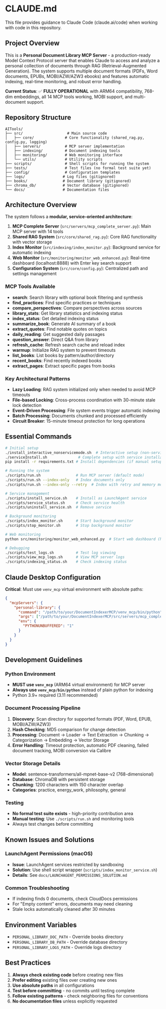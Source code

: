# CLAUDE.md

This file provides guidance to Claude Code (claude.ai/code) when working with code in this repository.

## Project Overview

This is a **Personal Document Library MCP Server** - a production-ready Model Context Protocol server that enables Claude to access and analyze a personal collection of documents through RAG (Retrieval-Augmented Generation). The system supports multiple document formats (PDFs, Word documents, EPUBs, MOBI/AZW/AZW3 ebooks) and features automatic indexing, real-time monitoring, and robust error handling.

**Current Status**: ✅ **FULLY OPERATIONAL** with ARM64 compatibility, 768-dim embeddings, all 14 MCP tools working, MOBI support, and multi-document support.

## Repository Structure

```
AITools/
├── src/                    # Main source code
│   ├── core/              # Core functionality (shared_rag.py, config.py, logging)
│   ├── servers/           # MCP server implementation
│   ├── indexing/          # Document indexing tools
│   ├── monitoring/        # Web monitoring interface
│   └── utils/             # Utility scripts
├── scripts/               # Shell scripts for running the system
├── tests/                 # Test files (no formal test suite yet)
├── config/                # Configuration templates
├── logs/                 # Log files (gitignored)
├── books/                # Document library (gitignored)
├── chroma_db/            # Vector database (gitignored)
└── docs/                 # Documentation files
```

## Architecture Overview

The system follows a **modular, service-oriented architecture**:

1. **MCP Complete Server** (`src/servers/mcp_complete_server.py`): Main MCP server with 14 tools
2. **Shared RAG System** (`src/core/shared_rag.py`): Core RAG functionality with vector storage
3. **Index Monitor** (`src/indexing/index_monitor.py`): Background service for automatic indexing
4. **Web Monitor** (`src/monitoring/monitor_web_enhanced.py`): Real-time dashboard (localhost:8888) with Enter key search support
5. **Configuration System** (`src/core/config.py`): Centralized path and settings management

### MCP Tools Available
- **search**: Search library with optional book filtering and synthesis
- **find_practices**: Find specific practices or techniques
- **compare_perspectives**: Compare perspectives across sources
- **library_stats**: Get library statistics and indexing status
- **index_status**: Get detailed indexing status
- **summarize_book**: Generate AI summary of a book
- **extract_quotes**: Find notable quotes on topics
- **daily_reading**: Get suggested daily passages
- **question_answer**: Direct Q&A from library
- **refresh_cache**: Refresh search cache and reload index
- **warmup**: Initialize RAG system to prevent timeouts
- **list_books**: List books by pattern/author/directory
- **recent_books**: Find recently indexed books
- **extract_pages**: Extract specific pages from books

### Key Architectural Patterns
- **Lazy Loading**: RAG system initialized only when needed to avoid MCP timeouts
- **File-based Locking**: Cross-process coordination with 30-minute stale lock detection
- **Event-Driven Processing**: File system events trigger automatic indexing
- **Batch Processing**: Documents chunked and processed efficiently
- **Circuit Breaker**: 15-minute timeout protection for long operations

## Essential Commands

```bash
# Initial setup
./install_interactive_nonservicemode.sh  # Interactive setup (non-service mode)
./serviceInstall.sh              # Complete setup with service installation
pip install -r requirements.txt # Install dependencies (if manual setup)

# Running the system
./scripts/run.sh                # Run MCP server (default mode)
./scripts/run.sh --index-only   # Index documents only
./scripts/run.sh --index-only --retry  # Index with retry and memory monitoring

# Service management
./scripts/install_service.sh    # Install as LaunchAgent service
./scripts/service_status.sh     # Check service health
./scripts/uninstall_service.sh  # Remove service

# Background monitoring
./scripts/index_monitor.sh      # Start background monitor
./scripts/stop_monitor.sh       # Stop background monitor

# Web monitoring
python src/monitoring/monitor_web_enhanced.py  # Start web dashboard (http://localhost:8888)

# Debugging
./scripts/test_logs.sh          # Test log viewing
./scripts/view_mcp_logs.sh      # View MCP server logs
./scripts/indexing_status.sh    # Check indexing status
```

## Claude Desktop Configuration

**Critical**: Must use `venv_mcp` virtual environment with absolute paths:

```json
{
  "mcpServers": {
    "personal-library": {
      "command": "/path/to/your/DocumentIndexerMCP/venv_mcp/bin/python",
      "args": ["/path/to/your/DocumentIndexerMCP/src/servers/mcp_complete_server.py"],
      "env": {
        "PYTHONUNBUFFERED": "1"
      }
    }
  }
}
```

## Development Guidelines

### Python Environment
- **MUST use `venv_mcp`** (ARM64 virtual environment) for MCP server
- **Always use `venv_mcp/bin/python`** instead of plain python for indexing
- Python 3.9+ required (3.11 recommended)

### Document Processing Pipeline
1. **Discovery**: Scan directory for supported formats (PDF, Word, EPUB, MOBI/AZW/AZW3)
2. **Hash Checking**: MD5 comparison for change detection
3. **Processing**: Document → Loader → Text Extraction → Chunking → Categorization → Embedding → Vector Storage
4. **Error Handling**: Timeout protection, automatic PDF cleaning, failed document tracking, MOBI conversion via Calibre

### Vector Storage Details
- **Model**: sentence-transformers/all-mpnet-base-v2 (768-dimensional)
- **Database**: ChromaDB with persistent storage
- **Chunking**: 1200 characters with 150 character overlap
- **Categories**: practice, energy_work, philosophy, general

### Testing
- **No formal test suite exists** - high-priority contribution area
- **Manual testing**: Use `./scripts/run.sh` and monitoring tools
- Always test changes before committing

## Known Issues and Solutions

### LaunchAgent Permissions (macOS)
- **Issue**: LaunchAgent services restricted by sandboxing
- **Solution**: Use shell script wrapper (`scripts/index_monitor_service.sh`)
- **Details**: See `docs/LAUNCHAGENT_PERMISSIONS_SOLUTION.md`

### Common Troubleshooting
- If indexing finds 0 documents, check CloudDocs permissions
- For "Empty content" errors, documents may need cleaning
- Stale locks automatically cleaned after 30 minutes

## Environment Variables

- `PERSONAL_LIBRARY_DOC_PATH` - Override books directory
- `PERSONAL_LIBRARY_DB_PATH` - Override database directory  
- `PERSONAL_LIBRARY_LOGS_PATH` - Override logs directory

## Best Practices

1. **Always check existing code** before creating new files
2. **Prefer editing** existing files over creating new ones
3. **Use absolute paths** in all configurations
4. **Test before committing** - no commits until testing complete
5. **Follow existing patterns** - check neighboring files for conventions
6. **No documentation files** unless explicitly requested